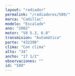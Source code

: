 ```yaml
---
layout: "radiador"
permalink: "/radiadores/580/"
marca: "Cadillac"
modelo: "Escalade"
ano: "2002"
motor: "V8 5.3, 6.0"
transmision: "Automática"
parte: "432298"
clima: "Con clima"
alto: "34"
ancho: "17 1/2"
observaciones: ""
id: "580"
---
```


